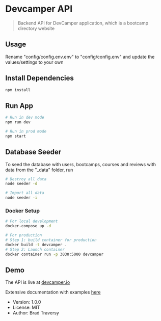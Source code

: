 # Devcamper API

> Backend API for DevCamper application, which is a bootcamp directory website

## Usage

Rename "config/config.env.env" to "config/config.env" and update the values/settings to your own

## Install Dependencies

```bash
npm install
```

## Run App

```bash
# Run in dev mode
npm run dev

# Run in prod mode
npm start
```

## Database Seeder

To seed the database with users, bootcamps, courses and reviews with data from the "\_data" folder, run

```bash
# Destroy all data
node seeder -d

# Import all data
node seeder -i
```

### Docker Setup

```bash
# For local development
docker-compose up -d

# For production
# Step 1: build container for production
docker build -t devcamper .
# Step 2: Launch container
docker container run -p 3030:5000 devcamper
```

## Demo

The API is live at [devcamper.io](https://devcamper.io)

Extensive documentation with examples [here](https://documenter.getpostman.com/view/8923145/SVtVVTzd?version=latest)

- Version: 1.0.0
- License: MIT
- Author: Brad Traversy
